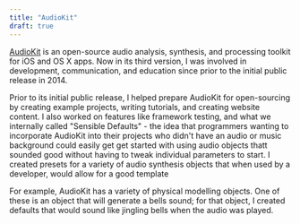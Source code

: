 ```yaml
---
title: "AudioKit"
draft: true
---
```


[AudioKit](http://audiokit.io/) is an open-source audio analysis, synthesis, and processing toolkit for iOS and OS X apps. Now in its third version, I was involved in development, communication, and education since prior to the initial public release in 2014.

Prior to its initial public release, I helped prepare AudioKit for open-sourcing by creating example projects, writing tutorials, and creating website content. I also worked on features like framework testing, and what we internally called "Sensible Defaults" - the idea that programmers wanting to incorporate AudioKit into their projects who didn't have an audio or music background could easily get get started with using audio objects thatt sounded good without having to tweak individual parameters to start. I created presets for a variety of audio synthesis objects that when used by a developer, would allow for a good template

For example, AudioKit has a variety of physical modelling objects. One of these is an object that will generate a bells sound; for that object, I created defaults that would sound like jingling bells when the audio was played.

​
